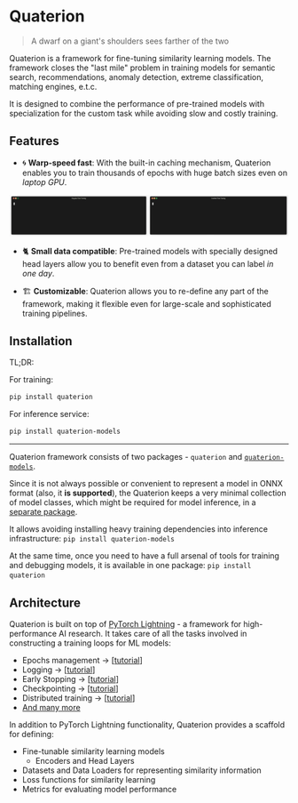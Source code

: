 # Quaterion

>  A dwarf on a giant's shoulders sees farther of the two 

Quaterion is a framework for fine-tuning similarity learning models.
The framework closes the "last mile" problem in training models for semantic search, recommendations, anomaly detection, extreme classification, matching engines, e.t.c.

It is designed to combine the performance of pre-trained models with specialization for the custom task while avoiding slow and costly training.


## Features

* 🌀 **Warp-speed fast**: With the built-in caching mechanism, Quaterion enables you to train thousands of epochs with huge batch sizes even on *laptop GPU*.

<p align="center">
  <img alt="Regular vs Cached Fine-Tuning" src="./docs/imgs/merged-demo.gif">
</p>

* 🐈‍ **Small data compatible**: Pre-trained models with specially designed head layers allow you to benefit even from a dataset you can label *in one day*.


* 🏗️ **Customizable**: Quaterion allows you to re-define any part of the framework, making it flexible even for large-scale and sophisticated training pipelines.

## Installation

TL;DR:

For training:
```bash
pip install quaterion
```

For inference service:
```bash
pip install quaterion-models
```

---

Quaterion framework consists of two packages - `quaterion` and [`quaterion-models`](https://github.com/qdrant/quaterion-models).

Since it is not always possible or convenient to represent a model in ONNX format (also, it **is supported**), the Quaterion keeps a very minimal collection of model classes, which might be required for model inference, in a [separate package](https://github.com/qdrant/quaterion-models).

It allows avoiding installing heavy training dependencies into inference infrastructure: `pip install quaterion-models`

At the same time, once you need to have a full arsenal of tools for training and debugging models, it is available in one package: `pip install quaterion`

## Architecture

Quaterion is built on top of [PyTorch Lightning](https://github.com/PyTorchLightning/pytorch-lightning) - a framework for high-performance AI research.
It takes care of all the tasks involved in constructing a training loops for ML models:

- Epochs management -> [[tutorial](https://pytorch-lightning.readthedocs.io/en/latest/model/train_model_basic.html)]
- Logging -> [[tutorial](https://pytorch-lightning.readthedocs.io/en/latest/extensions/logging.html?highlight=logging)]
- Early Stopping -> [[tutorial](https://pytorch-lightning.readthedocs.io/en/latest/common/early_stopping.html)]
- Checkpointing -> [[tutorial](https://pytorch-lightning.readthedocs.io/en/latest/common/checkpointing.html)]
- Distributed training -> [[tutorial](https://pytorch-lightning.readthedocs.io/en/latest/clouds/cluster.html)]
- [And many more](https://pytorch-lightning.readthedocs.io/en/latest/starter/introduction.html)

In addition to PyTorch Lightning functionality, Quaterion provides a scaffold for defining:

- Fine-tunable similarity learning models
  - Encoders and Head Layers
- Datasets and Data Loaders for representing similarity information
- Loss functions for similarity learning
- Metrics for evaluating model performance

<!--

<details>
    <summary>Imports and definitions</summary>
    
```python
import torch
from torch import nn
import torchvision
from quaterion import TrainableModel
from quaterion.loss import SimilarityLoss, TripletLoss

from quaterion_models.encoders import Encoder
from quaterion_models.heads import EncoderHead, SkipConnectionHead

class MobilenetV3Encoder(Encoder):
    """Example of an Encoder for images, initialized from the pre-trained model
    """
    def __init__(self, embedding_size: int):
        super().__init__()
        # Download and initialize pre-trained model
        self.encoder = torchvision.models.mobilenet_v3_small(pretrained=True)
        # We remove last layer of the model, so that it will return raw embeddings
        self.encoder.classifier = nn.Identity()

        self._embedding_size = embedding_size

    @property
    def trainable(self) -> bool:
        return False  # We will only tune the head layer

    @property
    def embedding_size(self) -> int:
        return self._embedding_size  # Output size of this encoder

    def forward(self, images):
        return self.encoder.forward(images)

```
</details>

```python

class Model(TrainableModel):
    def __init__(self, embedding_size: int, lr: float):
        self._embedding_size = embedding_size
        self._lr = lr
        super().__init__()

    def configure_encoders(self) -> Encoder:
        # Define one or multiple encoders for the input data.
        # Each encoder could represent its own part of the data, 
        # or different aspects of the same object.
        return MobilenetV3Encoder(self._embedding_size)

    def configure_head(self, input_embedding_size) -> EncoderHead:
        # Forward concatenated encoder output into final trainable layer
        return SkipConnectionHead(input_embedding_size)

    def configure_loss(self) -> SimilarityLoss:
        # Define which loss function to use during the fine-tuning.
        return TripletLoss()

    def configure_optimizers(self):
        # And also which optimizer to use
        return torch.optim.Adam(self.model.parameters(), self._lr)
```

-->
